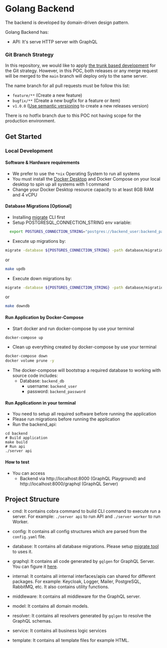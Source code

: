 # Golang Backend

The backend is developed by domain-driven design pattern.

Golang Backend has:
- API: It's serve HTTP server with GraphQL

### Git Branch Strategy

In this repository, we would like to apply [the trunk based development](https://trunkbaseddevelopment.com) for the Git strategy. However, in this POC, both releases or any merge request will be merged to the `main` branch will deploy only to the same server.

The name branch for all pull requests must be follow this list:
- `feature/**` (Create a new feature)
- `bugfix/**` (Create a new bugfix for a feature or item)
- `v1.0.0` ([Use semantic versioning](https://semver.org/) to create a new releases version)

There is no hotfix branch due to this POC not having scope for the production environment.


## Get Started
### Local Development

#### Software & Hardware requirements

  - We prefer to use the `*nix` Operating System to run all systems
  - You must install the [Docker Desktop](https://www.docker.com/products/docker-desktop/) and Docker Compose on your local desktop to spin up all systems with 1 command
  - Change your Docker Desktop resource capacity to at least 8GB RAM and 4 vCPU

#### Database Migrations [Optional]
  - Installing [migrate](https://github.com/golang-migrate/migrate/tree/master/cmd/migrate) CLI first
  - Setup POSTGRESQL_CONNECTION_STRING env variable:
  ```bash
    export POSTGRES_CONNECTION_STRING="postgres://backend_user:backend_password@localhost:5432/backend_api?sslmode=disable"
  ```
  - Execute up migrations by:
  ```bash
  migrate -database ${POSTGRES_CONNECTION_STRING} -path database/migrations up
  ```
  or
  ```bash
  make updb
  ```
  - Execute down migrations by:
  ```bash
  migrate -database ${POSTGRES_CONNECTION_STRING} -path database/migrations down
  ```
  or
  ```bash
  make downdb
  ```

#### Run Application by Docker-Compose

  - Start docker and run docker-compose by use your terminal

  ```bash
  docker-compose up
  ```

  - Clean up everything created by docker-compose by use your terminal

  ```bash
  docker-compose down
  docker volume prune -y
  ```

  - The docker-compose will bootstrap a required database to working with source code includes:
    - Database: `backend_db`
      - username: `backend_user`
      - password: `backend_password`

#### Run Applicationn in your terminal

  - You need to setup all required software before running the application
  - Please run migrations before running the application
  - Run the backend_api:


  ```make
  cd backend
  # Build application
  make build
  # Run api
  ./server api
  ```

#### How to test

  - You can access
    - Backend via http://localhost:8000 (GraphQL Playground) and http://localhost:8000/graphql (GraphQL Server)


## Project Structure
- cmd: It contains cobra command to build CLI command to execute run a server. For example: `./server api` to run API and `./server worker` to run Worker.

- config: It contains all config structures which are parsed from the `config.yaml` file.

- database: It contains all database migrations. Please setup [migrate tool](https://github.com/golang-migrate/migrate) to uses it.

- graphql: It contains all code generated by `gqlgen` for GraphQL Server. You can figure it [here](https://github.com/99designs/gqlgen).

- internal: It contains all internal interfaces/apis can shared for different packages. For example: Keycloak, Logger, Mailer, PostgreSQL, RabbitMQ, etc. It also contains utility functions.

- middleware: It contains all middleware for the GraphQL server.

- model: It contains all domain models.

- resolver: It contains all resolvers generated by `gqlgen` to resolve the GraphQL schemas.

- service: It contains all business logic services

- template: It contains all template files for example HTML.
